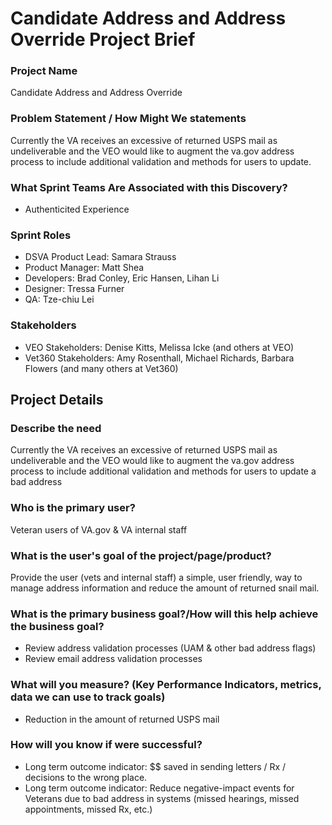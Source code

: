 # Candidate Address and Address Override Project Brief

### Project Name

Candidate Address and Address Override

### Problem Statement / How Might We statements
Currently the VA receives an excessive of returned USPS mail as undeliverable and the VEO would like to augment the va.gov address process to include additional validation and methods for users to update.

### What Sprint Teams Are Associated with this Discovery? 
* Authenticited Experience 

### Sprint Roles

* DSVA Product Lead: Samara Strauss
* Product Manager: Matt Shea
* Developers: Brad Conley, Eric Hansen, Lihan Li
* Designer: Tressa Furner
* QA: Tze-chiu Lei

### Stakeholders

* VEO Stakeholders: Denise Kitts, Melissa Icke (and others at VEO)
* Vet360 Stakeholders: Amy Rosenthall, Michael Richards, Barbara Flowers (and many others at Vet360)

## Project Details

### Describe the need
Currently the VA receives an excessive of returned USPS mail as undeliverable and the VEO would like to augment the va.gov address process to include additional validation and methods for users to update a bad address

### Who is the primary user?
Veteran users of VA.gov & VA internal staff

### What is the user's goal of the project/page/product?
Provide the user (vets and internal staff) a simple, user friendly, way to manage address information and reduce the amount of returned snail mail.

### What is the primary business goal?/How will this help achieve the business goal?

* Review address validation processes (UAM & other bad address flags)
* Review email address validation processes

### What will you measure? (Key Performance Indicators, metrics, data we can use to track goals)

* Reduction in the amount of returned USPS mail

### How will you know if were successful?

* Long term outcome indicator: $$ saved in sending letters / Rx / decisions to the wrong place.
* Long term outcome indicator: Reduce negative-impact events for Veterans due to bad address in systems (missed hearings, missed appointments, missed Rx, etc.)

